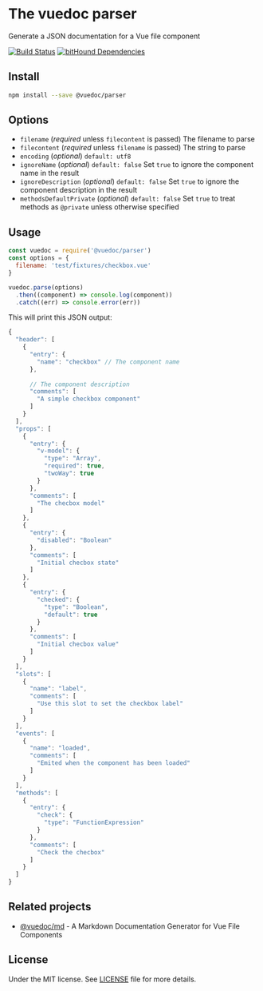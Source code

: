 # The vuedoc parser
Generate a JSON documentation for a Vue file component

[![Build Status](https://travis-ci.org/vuedoc/parser.svg?branch=master)](https://travis-ci.org/vuedoc/parser)
[![bitHound Dependencies](https://www.bithound.io/github/vuedoc/parser/badges/dependencies.svg)](https://www.bithound.io/github/vuedoc/parser/master/dependencies/npm)

## Install
```sh
npm install --save @vuedoc/parser
```

## Options
- `filename` (*required* unless `filecontent` is passed) The filename to parse
- `filecontent` (*required* unless `filename` is passed) The string to parse
- `encoding` (*optional*) `default: utf8`
- `ignoreName` (*optional*) `default: false` Set `true` to ignore the component name in the result
- `ignoreDescription` (*optional*) `default: false` Set `true` to ignore the component description in the result
- `methodsDefaultPrivate` (*optional*) `default: false` Set `true` to treat methods as `@private` unless otherwise specified

## Usage
```js
const vuedoc = require('@vuedoc/parser')
const options = {
  filename: 'test/fixtures/checkbox.vue'
}

vuedoc.parse(options)
  .then((component) => console.log(component))
  .catch((err) => console.error(err))
```

This will print this JSON output:

```js
{
  "header": [
    {
      "entry": {
        "name": "checkbox" // The component name
      },
      
      // The component description
      "comments": [
        "A simple checkbox component"
      ]
    }
  ],
  "props": [
    {
      "entry": {
        "v-model": {
          "type": "Array",
          "required": true,
          "twoWay": true
        }
      },
      "comments": [
        "The checbox model"
      ]
    },
    {
      "entry": {
        "disabled": "Boolean"
      },
      "comments": [
        "Initial checbox state"
      ]
    },
    {
      "entry": {
        "checked": {
          "type": "Boolean",
          "default": true
        }
      },
      "comments": [
        "Initial checbox value"
      ]
    }
  ],
  "slots": [
    {
      "name": "label",
      "comments": [
        "Use this slot to set the checkbox label"
      ]
    }
  ],
  "events": [
    {
      "name": "loaded",
      "comments": [
        "Emited when the component has been loaded"
      ]
    }
  ],
  "methods": [
    {
      "entry": {
        "check": {
          "type": "FunctionExpression"
        }
      },
      "comments": [
        "Check the checbox"
      ]
    }
  ]
}
```

## Related projects
- [@vuedoc/md](https://github.com/vuedoc/md) - A Markdown Documentation Generator for Vue File Components

## License

Under the MIT license. See [LICENSE](https://github.com/vuedoc/parser/blob/master/LICENSE) file for more details.
